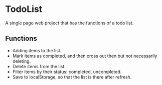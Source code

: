 # TodoList

A single page web project that has the functions of a todo list.

## Functions

- Adding items to the list.
- Mark items as completed, and then cross out then but not necessarily deleting.
- Delete items from the list.
- Filter items by their status: completed, uncompleted.
- Save to localStorage, so that the list is there after refresh.
